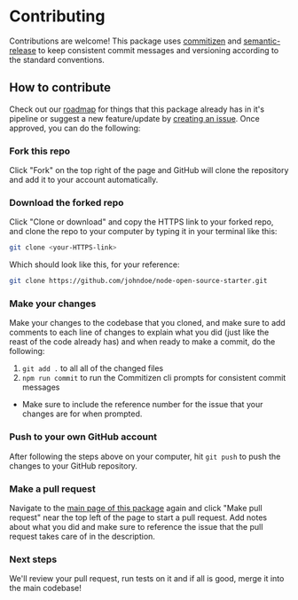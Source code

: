 # Contributing

Contributions are welcome! This package uses [commitizen](https://github.com/commitizen/cz-cli) and [semantic-release](https://github.com/semantic-release/semantic-release) to keep consistent commit messages and versioning according to the standard conventions.

## How to contribute

Check out our [roadmap](https://github.com/seanWLawrence/node-open-source-starter#roadmap) for things that this package already has in it's pipeline or suggest a new feature/update by [creating an issue](https://github.com/seanwlawrence/node-open-source-starter/issues/new). Once approved, you can do the following:

### Fork this repo

Click "Fork" on the top right of the page and GitHub will clone the repository and add it to your account automatically.

### Download the forked repo

Click "Clone or download" and copy the HTTPS link to your forked repo, and clone the repo to your computer by typing it in your terminal like this:

```bash
git clone <your-HTTPS-link>
```

Which should look like this, for your reference:

```bash
git clone https://github.com/johndoe/node-open-source-starter.git
```

### Make your changes

Make your changes to the codebase that you cloned, and make sure to add comments to each line of changes to explain what you did (just like the reast of the code already has) and when ready to make a commit, do the following:

1. `git add .` to all all of the changed files
2. `npm run commit` to run the Commitizen cli prompts for consistent commit messages
  - Make sure to include the reference number for the issue that your changes are for when prompted.

### Push to your own GitHub account

After following the steps above on your computer, hit `git push` to push the changes to your GitHub repository.

### Make a pull request

Navigate to the [main page of this package](https://github.com/seanWLawrence/node-open-source-starter) again and click "Make pull request" near the top left of the page to start a pull request. Add notes about what you did and make sure to reference the issue that the pull request takes care of in the description.

### Next steps

We'll review your pull request, run tests on it and if all is good, merge it into the main codebase!